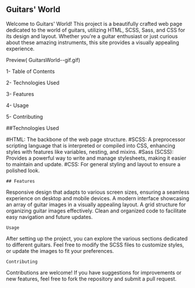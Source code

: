 ## Guitars' World

Welcome to Guitars' World! This project is a beautifully crafted web page dedicated to the world of guitars, utilizing HTML, SCSS, Sass, and CSS for its design and layout. Whether you're a guitar enthusiast or just curious about these amazing instruments, this site provides a visually appealing experience.


Preview( GuitarsWorld--gif.gif)

1- Table of Contents

2- Technologies Used

3- Features

4- Usage

5- Contributing

  ##Technologies Used
  
#HTML: The backbone of the web page structure.
#SCSS: A preprocessor scripting language that is interpreted or compiled into CSS, enhancing styles with features like variables, nesting, and mixins.
#Sass (SCSS): Provides a powerful way to write and manage stylesheets, making it easier to maintain and update.
#CSS: For general styling and layout to ensure a polished look.

    ## Features
    
Responsive design that adapts to various screen sizes, ensuring a seamless experience on desktop and mobile devices.
A modern interface showcasing an array of guitar images in a visually appealing layout.
A grid structure for organizing guitar images effectively.
Clean and organized code to facilitate easy navigation and future updates.

    Usage
    
After setting up the project, you can explore the various sections dedicated to different guitars. Feel free to modify the SCSS files to customize styles, or update the images to fit your preferences.

    Contributing
    
Contributions are welcome! If you have suggestions for improvements or new features, feel free to fork the repository and submit a pull request.
